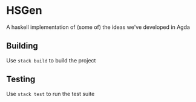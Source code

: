 # HSGen

A haskell implementation of (some of) the ideas we've developed in Agda

## Building 

Use `stack build` to build the project

## Testing 

Use `stack test` to run the test suite
